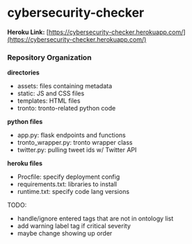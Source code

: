 # cybersecurity-checker

**Heroku Link:** [https://cybersecurity-checker.herokuapp.com/](https://cybersecurity-checker.herokuapp.com/)


### Repository Organization
**directories**
- assets: files containing metadata
- static: JS and CSS files
- templates: HTML files
- tronto: tronto-related python code

**python files**
- app.py: flask endpoints and functions
- tronto_wrapper.py: tronto wrapper class
- twitter.py: pulling tweet ids w/ Twitter API

**heroku files**
- Procfile: specify deployment config
- requirements.txt: libraries to install
- runtime.txt: specify code lang versions

TODO:
- handle/ignore entered tags that are not in ontology list
- add warning label tag if critical severity
- maybe change showing up order
